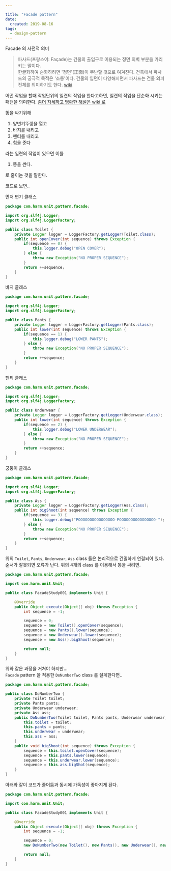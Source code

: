 ```yaml
---

title: "Facade pattern"
date:
  created: 2019-08-16
tags:
  - design-pattern
---
```


Facade 의 사전적 의미
> 파사드(프랑스어: Façade)는 건물의 출입구로 이용되는 정면 외벽 부분을 가리키는 말이다.  
> 한글화하여 순화하려면 '정면'(正面)이 무난할 것으로 여겨진다.
> 건축에서 파사드의 궁극적 목적은 '소통'이다. 건물의 입면이 다양해지면서 파사드는 건물 외피 전체를 의미하기도 한다.
> [wiki](https://ko.wikipedia.org/wiki/파사드)

어떤 작업을 할때 작업단위의 일련의 작업을 한다고하면, 일련의 작업을 단순화 시키는 패턴을 의미한다. [좀더 자세하고 명확한 해설은 wiki 로](https://ko.wikipedia.org/wiki/퍼사드_패턴)

똥을 싸기위해

1. 양변기뚜껑을 열고
2. 바지를 내리고
3. 팬티를 내리고
4. 힘을 준다

라는 일련의 작업이 있으면 이를

1. 똥을 싼다.

로 줄이는 것을 말한다.

코드로 보면..

먼저 변기 클래스

``` java
package com.harm.unit.pattern.facade;

import org.slf4j.Logger;
import org.slf4j.LoggerFactory;

public class Toilet {
    private Logger logger = LoggerFactory.getLogger(Toilet.class);
    public int openCover(int sequence) throws Exception {
        if(sequence == 0) {
            this.logger.debug("OPEN COVER");
        } else {
            throw new Exception("NO PROPER SEQUENCE");
        }
        return ++sequence;
    }
}
```

바지 클래스

``` java
package com.harm.unit.pattern.facade;

import org.slf4j.Logger;
import org.slf4j.LoggerFactory;

public class Pants {
    private Logger logger = LoggerFactory.getLogger(Pants.class);
    public int lower(int sequence) throws Exception {
        if(sequence == 1) {
            this.logger.debug("LOWER PANTS");
        } else {
            throw new Exception("NO PROPER SEQUENCE");
        }
        return ++sequence;
    }
}
```

팬티 클래스

``` java
package com.harm.unit.pattern.facade;

import org.slf4j.Logger;
import org.slf4j.LoggerFactory;

public class Underwear {
    private Logger logger = LoggerFactory.getLogger(Underwear.class);
    public int lower(int sequence) throws Exception {
        if(sequence == 2) {
            this.logger.debug("LOWER UNDERWEAR");
        } else {
            throw new Exception("NO PROPER SEQUENCE");
        }
        return ++sequence;
    }
}
```

궁둥이 클래스

``` java
package com.harm.unit.pattern.facade;

import org.slf4j.Logger;
import org.slf4j.LoggerFactory;

public class Ass {
    private Logger logger = LoggerFactory.getLogger(Ass.class);
    public int bigShoot(int sequence) throws Exception {
        if(sequence == 3) {
            this.logger.debug("POOOOOOOOOOOOOOOO-POOOOOOOOOOOOOOOO-");
        } else {
            throw new Exception("NO PROPER SEQUENCE");
        }
        return ++sequence;
    }
}
```

위의 `Toilet`, `Pants`, `Underwear`, `Ass` class 들은 논리적으로 긴밀하게 연결되어 있다.  
순서가 잘못되면 오류가 난다. 위의 4개의 class 를 이용해서 똥을 싸려면.

``` java
package com.harm.unit.pattern.facade;

import com.harm.unit.Unit;

public class FacadeStudy001 implements Unit {

    @Override
    public Object execute(Object[] obj) throws Exception {
        int sequence = -1;

        sequence = 0;
        sequence = new Toilet().openCover(sequence);
        sequence = new Pants().lower(sequence);
        sequence = new Underwear().lower(sequence);
        sequence = new Ass().bigShoot(sequence);

        return null;
    }
}
```

위와 같은 과정을 거쳐야 하지만...  
`Facade` pattern 을 적용한 `DoNumberTwo` class 를 설계한다면..

``` java
package com.harm.unit.pattern.facade;

public class DoNumberTwo {
    private Toilet toilet;
    private Pants pants;
    private Underwear underwear;
    private Ass ass;
    public DoNumberTwo(Toilet toilet, Pants pants, Underwear underwear, Ass ass) {
        this.toilet = toilet;
        this.pants = pants;
        this.underwear = underwear;
        this.ass = ass;
    }
    public void bigShoot(int sequence) throws Exception {
        sequence = this.toilet.openCover(sequence);
        sequence = this.pants.lower(sequence);
        sequence = this.underwear.lower(sequence);
        sequence = this.ass.bigShot(sequence);
    }
}
```

아래와 같이 코드가 줄어듬과 동시에 가독성이 좋아지게 된다.

``` java
package com.harm.unit.pattern.facade;

import com.harm.unit.Unit;

public class FacadeStudy001 implements Unit {

    @Override
    public Object execute(Object[] obj) throws Exception {
        int sequence = -1;

        sequence = 0;
        new DoNumberTwo(new Toilet(), new Pants(), new Underwear(), new Ass()).bigShoot(sequence);

        return null;
    }
}
```

